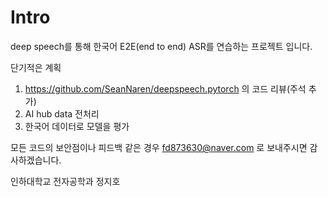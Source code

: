 # Intro

deep speech를 통해 한국어 E2E(end to end) ASR를 연습하는 프로젝트 입니다.

단기적은 계획
1. https://github.com/SeanNaren/deepspeech.pytorch 의 코드 리뷰(주석 추가)
2. AI hub data 전처리
3. 한국어 데이터로 모델을 평가



모든 코드의 보안점이나 피드백 같은 경우 fd873630@naver.com 로 보내주시면 감사하겠습니다.

인하대학교 전자공학과 정지호
